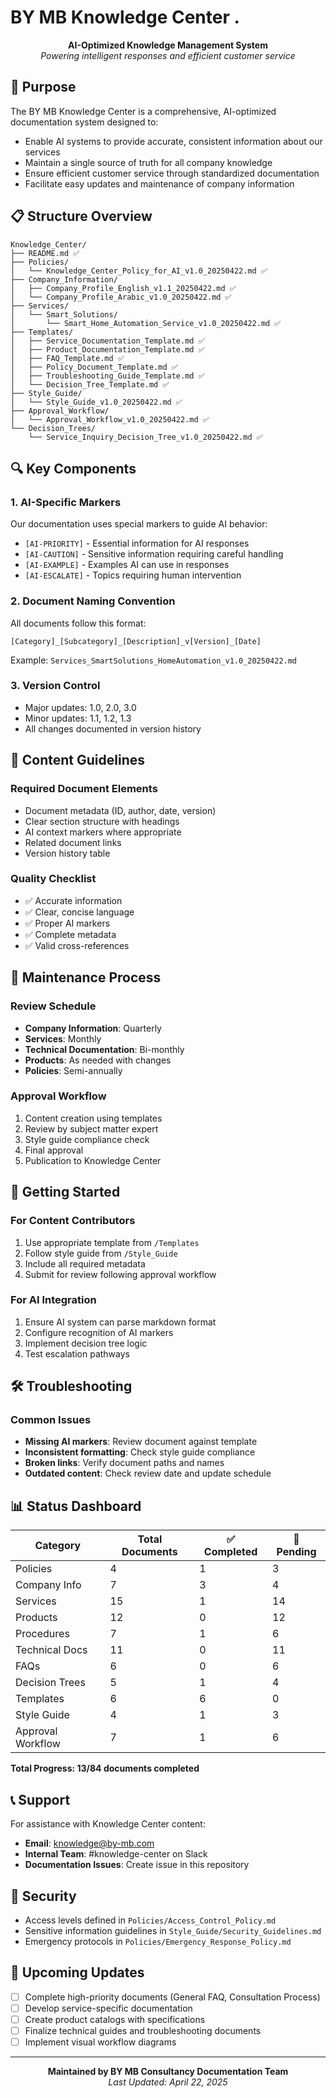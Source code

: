 # BY MB Knowledge Center .

<p align="center">
  <strong>AI-Optimized Knowledge Management System</strong><br>
  <em>Powering intelligent responses and efficient customer service</em>
</p>

## 🎯 Purpose

The BY MB Knowledge Center is a comprehensive, AI-optimized documentation system designed to:
- Enable AI systems to provide accurate, consistent information about our services
- Maintain a single source of truth for all company knowledge
- Ensure efficient customer service through standardized documentation
- Facilitate easy updates and maintenance of company information

## 📋 Structure Overview

```
Knowledge_Center/
├── README.md ✅
├── Policies/
│   └── Knowledge_Center_Policy_for_AI_v1.0_20250422.md ✅
├── Company_Information/
│   ├── Company_Profile_English_v1.1_20250422.md ✅
│   └── Company_Profile_Arabic_v1.0_20250422.md ✅
├── Services/
│   └── Smart_Solutions/
│       └── Smart_Home_Automation_Service_v1.0_20250422.md ✅
├── Templates/
│   ├── Service_Documentation_Template.md ✅
│   ├── Product_Documentation_Template.md ✅
│   ├── FAQ_Template.md ✅
│   ├── Policy_Document_Template.md ✅
│   ├── Troubleshooting_Guide_Template.md ✅
│   └── Decision_Tree_Template.md ✅
├── Style_Guide/
│   └── Style_Guide_v1.0_20250422.md ✅
├── Approval_Workflow/
│   └── Approval_Workflow_v1.0_20250422.md ✅
└── Decision_Trees/
    └── Service_Inquiry_Decision_Tree_v1.0_20250422.md ✅

```

## 🔍 Key Components

### 1. AI-Specific Markers

Our documentation uses special markers to guide AI behavior:

- `[AI-PRIORITY]` - Essential information for AI responses
- `[AI-CAUTION]` - Sensitive information requiring careful handling
- `[AI-EXAMPLE]` - Examples AI can use in responses
- `[AI-ESCALATE]` - Topics requiring human intervention

### 2. Document Naming Convention

All documents follow this format:
```
[Category]_[Subcategory]_[Description]_v[Version]_[Date]
```
Example: `Services_SmartSolutions_HomeAutomation_v1.0_20250422.md`

### 3. Version Control

- Major updates: 1.0, 2.0, 3.0
- Minor updates: 1.1, 1.2, 1.3
- All changes documented in version history

## 📝 Content Guidelines

### Required Document Elements
- Document metadata (ID, author, date, version)
- Clear section structure with headings
- AI context markers where appropriate
- Related document links
- Version history table

### Quality Checklist
- ✅ Accurate information
- ✅ Clear, concise language
- ✅ Proper AI markers
- ✅ Complete metadata
- ✅ Valid cross-references

## 🔄 Maintenance Process

### Review Schedule
- **Company Information**: Quarterly
- **Services**: Monthly
- **Technical Documentation**: Bi-monthly
- **Products**: As needed with changes
- **Policies**: Semi-annually

### Approval Workflow
1. Content creation using templates
2. Review by subject matter expert
3. Style guide compliance check
4. Final approval
5. Publication to Knowledge Center

## 🚀 Getting Started

### For Content Contributors
1. Use appropriate template from `/Templates`
2. Follow style guide from `/Style_Guide`
3. Include all required metadata
4. Submit for review following approval workflow

### For AI Integration
1. Ensure AI system can parse markdown format
2. Configure recognition of AI markers
3. Implement decision tree logic
4. Test escalation pathways

## 🛠 Troubleshooting

### Common Issues
- **Missing AI markers**: Review document against template
- **Inconsistent formatting**: Check style guide compliance
- **Broken links**: Verify document paths and names
- **Outdated content**: Check review date and update schedule

## 📊 Status Dashboard

| Category | Total Documents | ✅ Completed | 🔲 Pending |
|----------|----------------|-------------|------------|
| Policies | 4 | 1 | 3 |
| Company Info | 7 | 3 | 4 |
| Services | 15 | 1 | 14 |
| Products | 12 | 0 | 12 |
| Procedures | 7 | 1 | 6 |
| Technical Docs | 11 | 0 | 11 |
| FAQs | 6 | 0 | 6 |
| Decision Trees | 5 | 1 | 4 |
| Templates | 6 | 6 | 0 |
| Style Guide | 4 | 1 | 3 |
| Approval Workflow | 7 | 1 | 6 |

**Total Progress: 13/84 documents completed**

## 📞 Support

For assistance with Knowledge Center content:
- **Email**: knowledge@by-mb.com
- **Internal Team**: #knowledge-center on Slack
- **Documentation Issues**: Create issue in this repository

## 🔐 Security

- Access levels defined in `Policies/Access_Control_Policy.md`
- Sensitive information guidelines in `Style_Guide/Security_Guidelines.md`
- Emergency protocols in `Policies/Emergency_Response_Policy.md`

## 📅 Upcoming Updates

- [ ] Complete high-priority documents (General FAQ, Consultation Process)
- [ ] Develop service-specific documentation
- [ ] Create product catalogs with specifications
- [ ] Finalize technical guides and troubleshooting documents
- [ ] Implement visual workflow diagrams

---

<p align="center">
  <strong>Maintained by BY MB Consultancy Documentation Team</strong><br>
  <em>Last Updated: April 22, 2025</em>
</p>
